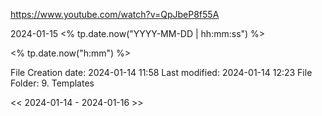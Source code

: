 https://www.youtube.com/watch?v=QpJbeP8f55A

2024-01-15
<% tp.date.now("YYYY-MM-DD | hh:mm:ss") %>

<% tp.date.now("h:mm") %>

File Creation date: 2024-01-14 11:58
Last modified: 2024-01-14 12:23
File Folder: 9. Templates

<< 2024-01-14 - 2024-01-16 >>